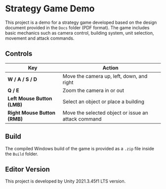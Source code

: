 # Strategy Game Demo

This project is a demo for a strategy game developed based on the design document provided in the `Docs` folder (PDF format). The game includes basic mechanics such as camera control, building system, unit selection, movement and attack commands.

## Controls

| Key | Action |
|-----|--------|
| **W / A / S / D** | Move the camera up, left, down, and right |
| **Q / E** | Zoom the camera in or out |
| **Left Mouse Button (LMB)** | Select an object or place a building |
| **Right Mouse Button (RMB)** | Move the selected object or issue an attack command |

## Build

The compiled Windows build of the game is provided as a `.zip` file inside the `Build` folder.

## Editor Version

This project is developed by Unity 2021.3.45f1 LTS version.
